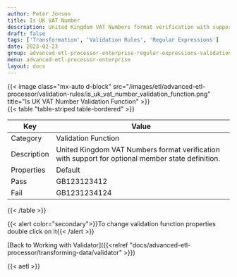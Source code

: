 ```yaml
---
author: Peter Jonson
title: Is UK VAT Number
description: United Kingdom VAT Numbers format verification with support for optional member state definition.
draft: false
tags: ['Transformation', 'Validation Rules', 'Regular Expressions']
date: 2023-02-23
group: advanced-etl-processor-enterprise-regular-expressions-validation
menu: advanced-etl-processor-enterprise
layout: docs
---
```


{{< image class="mx-auto d-block"  src="/images/etl/advanced-etl-processor/validation-rules/is_uk_vat_number_validation_function.png" title="Is UK VAT Number Validation Function" >}}
\
{{< table "table-striped table-bordered" >}}

| Key         | Value                                                                                             |
| ----------- | ------------------------------------------------------------------------------------------------- |
| Category    | Validation Function                                                                               |
| Description | United Kingdom VAT Numbers format verification with support for optional member state definition. |
| Properties  | Default                                                                                           |
| Pass        | GB123123412                                                                                       |
| Fail        | GB1231234124                                                                                      |

{{< /table >}}

{{< alert color="secondary">}}To change validation function properties double click on it{{< /alert >}}

[Back to Working with Validator]({{<relref "docs/advanced-etl-processor/transforming-data/validator" >}})

{{< aetl >}}
